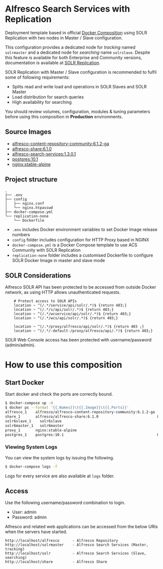 # Alfresco Search Services with Replication

Deployment template based in official [Docker Composition](https://github.com/Alfresco/acs-community-deployment/tree/master/docker-compose) using SOLR Replication with two nodes in Master / Slave configuration.

This configuration provides a dedicated node for *tracking* named `solrmaster` and a dedicated node for *searching* name `solrslave`. Despite this feature is available for both Enterprise and Community versions, documentation is available at [SOLR Replication](https://docs.alfresco.com/search-enterprise/concepts/solr-replication.html).

SOLR Replication with Master / Slave configuration is recommended to fulfil some of following requirements:

* Splits read and write load and operations in SOLR Slaves and SOLR Master
* Load distribution for search queries
* High availability for searching

You should review volumes, configuration, modules & tuning parameters before using this composition in **Production** environments.

## Source Images

* [alfresco-content-repository-community:6.1.2-ga](https://hub.docker.com/r/alfresco/alfresco-content-repository-community)
* [alfresco-share:6.1.0](https://hub.docker.com/r/alfresco/alfresco-share)
* [alfresco-search-services:1.3.0.1](https://hub.docker.com/r/alfresco/alfresco-search-services)
* [postgres:10.1](https://hub.docker.com/_/postgres)
* [nginx:stable-alpine](https://hub.docker.com/_/nginx)

## Project structure

```
.
├── .env
├── config
│   ├── nginx.conf
│   └── nginx.htpasswd
├── docker-compose.yml
└── replication-none
    └── Dockerfile
```

* `.env` includes Docker environment variables to set Docker Image release numbers
* `config` folder includes configuration for HTTP Proxy based in NGINX
* `docker-compose.yml` is a Docker Compose template to use ACS Community with SOLR Replication
* `replication-none` folder includes a customised Dockerfile to configure SOLR Docker Image in master and slave mode

## SOLR Considerations

Alfresco SOLR API has been protected to be accessed from outside Docker network, as using HTTP allows unauthenticated requests.

```
    # Protect access to SOLR APIs
    location ~ ^(/.*/service/api/solr/.*)$ {return 403;}
    location ~ ^(/.*/s/api/solr/.*)$ {return 403;}
    location ~ ^(/.*/wcservice/api/solr/.*)$ {return 403;}
    location ~ ^(/.*/wcs/api/solr/.*)$ {return 403;}

    location ~ ^(/.*/proxy/alfresco/api/solr/.*)$ {return 403 ;}
    location ~ ^(/.*/-default-/proxy/alfresco/api/.*)$ {return 403;}
```

SOLR Web Console access has been protected with username/password (admin/admin).


# How to use this composition

## Start Docker

Start docker and check the ports are correctly bound.

```bash
$ docker-compose up -d
$ docker ps --format '{{.Names}}\t{{.Image}}\t{{.Ports}}'
alfresco_1	  alfresco/alfresco-content-repository-community:6.1.2-ga	8080/tcp
share_1	      alfresco/alfresco-share:6.1.0	                          8000/tcp, 8080/tcp
solr6slave_1	solr6slave	                                            8983/tcp
solr6master_1	solr6master	                                            8983/tcp
proxy_1	      nginx:stable-alpine	                                    0.0.0.0:80->80/tcp
postgres_1	  postgres:10.1	                                          0.0.0.0:5432->5432/tcp
```

### Viewing System Logs

You can view the system logs by issuing the following.

```bash
$ docker-compose logs -f
```

Logs for every service are also available at `logs` folder.

## Access

Use the following username/password combination to login.

 - User: admin
 - Password: admin

Alfresco and related web applications can be accessed from the below URIs when the servers have started.

```
http://localhost/alfresco      - Alfresco Repository
http://localhost/solrmaster    - Alfresco Search Services (Master, tracking)
http://localhost/solr          - Alfresco Search Services (Slave, searching)
http://localhost/share         - Alfresco Share
```
